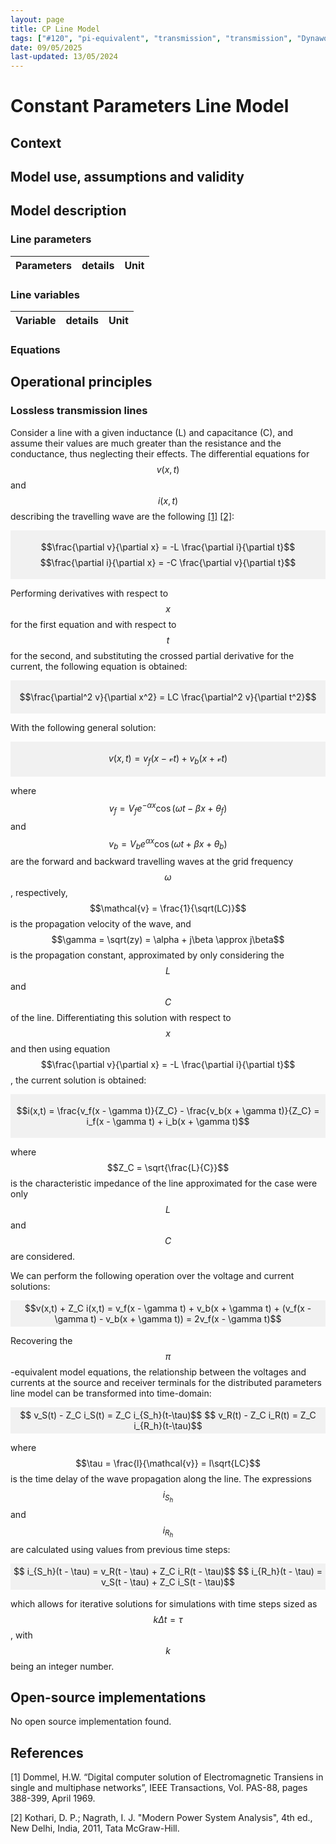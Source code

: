 ```yaml
---
layout: page
title: CP Line Model 
tags: ["#120", "pi-equivalent", "transmission", "transmission", "Dynawo"]
date: 09/05/2025 
last-updated: 13/05/2024
---
```


# Constant Parameters Line Model

## Context


## Model use, assumptions and validity



## Model description

### Line parameters

| Parameters    | details  | Unit |
| --------------| ------ | ----- |



### Line variables

| Variable    | details  | Unit |
| --------------| ------ | ----- |


### Equations



## Operational principles

### Lossless transmission lines

Consider a line with a given inductance (L) and capacitance (C), and assume their values are much greater than the resistance and the conductance, thus neglecting their effects. The differential equations for $$v(x,t)$$ and $$i(x, t)$$ describing the travelling wave are the following [[1]](#1) [[2]](#2):

<div style="background-color:rgba(0, 0, 0, 0.0470588); text-align:center; vertical-align: middle; padding:4px 0;">

$$\frac{\partial v}{\partial x} = -L \frac{\partial i}{\partial t}$$
$$\frac{\partial i}{\partial x} = -C \frac{\partial v}{\partial t}$$

</div>

Performing derivatives with respect to $$x$$ for the first equation and with respect to $$t$$ for the second, and substituting the crossed partial derivative for the current, the following equation is obtained:

<div style="background-color:rgba(0, 0, 0, 0.0470588); text-align:center; vertical-align: middle; padding:4px 0;">

$$\frac{\partial^2 v}{\partial x^2} = LC \frac{\partial^2 v}{\partial t^2}$$

</div>

With the following general solution:

<div style="background-color:rgba(0, 0, 0, 0.0470588); text-align:center; vertical-align: middle; padding:4px 0;">

$$v(x, t) = v_f(x - \mathcal{v} t) + v_b(x + \mathcal{v} t)$$

</div>

where $$v_f = V_fe^{-\alpha x} \cos(\omega t - \beta x + \theta_f)$$ and $$v_b = V_be^{\alpha x} \cos(\omega t + \beta x + \theta_b)$$ are the forward and backward travelling waves at the grid frequency $$\omega$$, respectively, $$\mathcal{v} = \frac{1}{\sqrt(LC)}$$ is the propagation velocity of the wave, and $$\gamma = \sqrt(zy) = \alpha + j\beta \approx j\beta$$ is the propagation constant, approximated by only considering the $$L$$ and $$C$$ of the line. Differentiating this solution with respect to $$x$$ and then using equation $$\frac{\partial v}{\partial x} = -L \frac{\partial i}{\partial t}$$, the current solution is obtained:

<div style="background-color:rgba(0, 0, 0, 0.0470588); text-align:center; vertical-align: middle; padding:4px 0;">

$$i(x,t) = \frac{v_f(x - \gamma t)}{Z_C} - \frac{v_b(x + \gamma t)}{Z_C} = i_f(x - \gamma t) + i_b(x + \gamma t)$$

</div>

where $$Z_C = \sqrt{\frac{L}{C}}$$ is the characteristic impedance of the line approximated for the case were only $$L$$ and $$C$$ are considered. 

We can perform the following operation over the voltage and current solutions:

<div style="background-color:rgba(0, 0, 0, 0.0470588); text-align:center; vertical-align: middle; padding:4px 0;">
$$v(x,t) + Z_C i(x,t) = v_f(x - \gamma t) + v_b(x + \gamma t) + (v_f(x - \gamma t) - v_b(x + \gamma t)) = 2v_f(x - \gamma t)$$
</div>



Recovering the $$\pi$$-equivalent model equations, the relationship between the voltages and currents at the source and receiver terminals for the distributed parameters line model can be transformed into time-domain:

<div style="background-color:rgba(0, 0, 0, 0.0470588); text-align:center; vertical-align: middle; padding:4px 0;">
$$ v_S(t) - Z_C i_S(t) = Z_C i_{S_h}(t-\tau)$$
$$ v_R(t) - Z_C i_R(t) = Z_C i_{R_h}(t-\tau)$$
</div>

where $$\tau = \frac{l}{\mathcal{v}} = l\sqrt{LC}$$ is the time delay of the wave propagation along the line. The expressions $$i_{S_h}$$ and $$i_{R_h}$$ are calculated using values from previous time steps:

<div style="background-color:rgba(0, 0, 0, 0.0470588); text-align:center; vertical-align: middle; padding:4px 0;">
$$ i_{S_h}(t - \tau) = v_R(t - \tau) + Z_C i_R(t - \tau)$$
$$ i_{R_h}(t - \tau) = v_S(t - \tau) + Z_C i_S(t - \tau)$$
</div>

which allows for iterative solutions for simulations with time steps sized as $$k \Delta t = \tau$$, with $$k$$ being an integer number.

## Open-source implementations

No open source implementation found.

## References

<a id="1">[1]</a> Dommel, H.W. “Digital computer solution of Electromagnetic Transiens in single and multiphase networks”, IEEE Transactions, Vol. PAS-88, pages 388-399, April 1969.

<a id="2">[2]</a> Kothari, D. P.; Nagrath, I. J. "Modern Power System Analysis", 4th ed., New Delhi, India, 2011, Tata McGraw-Hill.